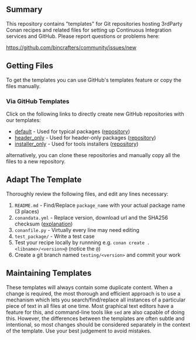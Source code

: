 ## Summary

This repository contains "templates" for Git repositories hosting 3rdParty Conan recipes and related files for setting up Continuous Integration services and GitHub. Please report questions or problems here:

https://github.com/bincrafters/community/issues/new  


## Getting Files
To get the templates you can use GitHub's templates feature or copy the files manually.

### Via GitHub Templates
Click on the following links to directly create new GitHub repositories with our templates:
  * [default](https://github.com/bincrafters/template-default/generate) - Used for typical packages ([repository](https://github.com/bincrafters/template-default))
  * [header_only](https://github.com/bincrafters/template-header_only/generate) - Used for header-only packages ([repository](https://github.com/bincrafters/template-header_only))
  * [installer_only](https://github.com/bincrafters/template-installer_only/generate) - Used for tools installers ([repository](https://github.com/bincrafters/template-installer_only))

alternatively, you can clone these repositories and manually copy all the files to a new repository.


## Adapt The Template
Thoroughly review the following files, and edit any lines necessary:
  1. `README.md` - Find/Replace `package_name` with your actual package name (3 places)
  2. `conandata.yml` - Replace version, download url and the SHA256 checksum ([explanation](https://github.com/conan-io/conan-center-index/wiki#the-conandatayml))
  3. `conanfile.py` - Virtually every line may need editing
  4. `test_package/` - Write a test case
  5. Test your recipe locally by runnning e.g. `conan create . <libname>/<version>@` (notice the `@`)
  6. Create a git branch named `testing/<version>` and commit your work

## Maintaining Templates

These templates will always contain some duplicate content. When a change is required, the most thorough and efficient approach is to use a mechanism which lets you search/find/replace all instances of a particular piece of text in all files at one time.  Most graphical text editors have a feature for this, and command-line tools like `sed` are also capable of doing this.  However, the differences between the templates are often subtle and intentional, so most changes should be considered separately in the context of the template.  Use your best judgement to avoid mistakes.
